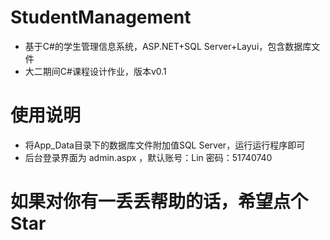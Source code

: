 # StudentManagement
+ 基于C#的学生管理信息系统，ASP.NET+SQL Server+Layui，包含数据库文件
+ 大二期间C#课程设计作业，版本v0.1

# 使用说明
+ 将App_Data目录下的数据库文件附加值SQL Server，运行运行程序即可
+ 后台登录界面为 admin.aspx ，默认账号：Lin  密码：51740740

# 如果对你有一丢丢帮助的话，希望点个Star
